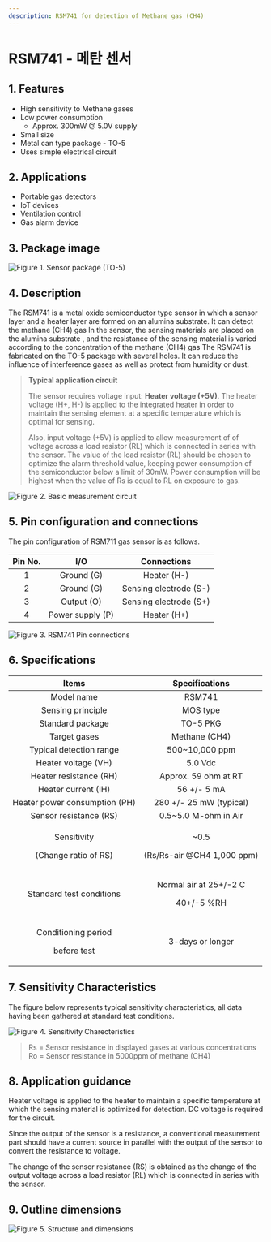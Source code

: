 ```yaml
---
description: RSM741 for detection of Methane gas (CH4)
---
```


# RSM741 - 메탄 센서

## 1. **Features**

* High sensitivity to Methane gases
* Low power consumption
  * Approx. 300mW @ 5.0V supply
* Small size
* Metal can type package - TO-5
* Uses simple electrical circuit

## **2. Applications**

* Portable gas detectors
* IoT devices
* Ventilation control
* Gas alarm device

## 3. Package image

![Figure 1. Sensor package \(TO-5\)](../.gitbook/assets/0.png)

## 4. Description

The RSM741 is a metal oxide semiconductor type sensor in which a sensor layer and a heater layer are formed on an alumina substrate. It can detect the methane \(CH4\) gas In the sensor, the sensing materials are placed on the alumina substrate , and the resistance of the sensing material is varied according to the concentration of the methane \(CH4\) gas The RSM741 is fabricated on the TO-5 package with several holes. It can reduce the influence of interference gases as well as protect from humidity or dust.

> **Typical application circuit**
>
> The sensor requires voltage input: **Heater voltage \(+5V\)**. The heater voltage \(H+, H-\) is applied to the integrated heater in order to maintain the sensing element at a specific temperature which is optimal for sensing.
>
> Also, input voltage \(+5V\) is applied to allow measurement of of voltage across a load resistor \(RL\) which is connected in series with the sensor. The value of the load resistor \(RL\) should be chosen to optimize the alarm threshold value, keeping power consumption of the semiconductor below a limit of 30mW. Power consumption will be highest when the value of Rs is equal to RL on exposure to gas.

![Figure 2. Basic measurement circuit](../.gitbook/assets/1.jpeg)

## 5. Pin configuration and connections

The pin configuration of RSM711 gas sensor is as follows.

| Pin No. | I/O | Connections |
| :---: | :---: | :---: |
| 1 | Ground \(G\) | Heater \(H-\) |
| 2 | Ground \(G\) | Sensing electrode \(S-\) |
| 3 | Output \(O\) | Sensing electrode \(S+\) |
| 4 | Power supply \(P\) | Heater \(H+\) |

![Figure 3. RSM741 Pin connections](../.gitbook/assets/2.jpeg)

## 6. Specifications

<table>
  <thead>
    <tr>
      <th style="text-align:center">Items</th>
      <th style="text-align:center">Specifications</th>
    </tr>
  </thead>
  <tbody>
    <tr>
      <td style="text-align:center">Model name</td>
      <td style="text-align:center">RSM741</td>
    </tr>
    <tr>
      <td style="text-align:center">Sensing principle</td>
      <td style="text-align:center">MOS type</td>
    </tr>
    <tr>
      <td style="text-align:center">Standard package</td>
      <td style="text-align:center">TO-5 PKG</td>
    </tr>
    <tr>
      <td style="text-align:center">Target gases</td>
      <td style="text-align:center">Methane (CH4)</td>
    </tr>
    <tr>
      <td style="text-align:center">Typical detection range</td>
      <td style="text-align:center">500~10,000 ppm</td>
    </tr>
    <tr>
      <td style="text-align:center">Heater voltage (VH)</td>
      <td style="text-align:center">5.0 Vdc</td>
    </tr>
    <tr>
      <td style="text-align:center">Heater resistance (RH)</td>
      <td style="text-align:center">Approx. 59 ohm at RT</td>
    </tr>
    <tr>
      <td style="text-align:center">Heater current (IH)</td>
      <td style="text-align:center">56 +/- 5 mA</td>
    </tr>
    <tr>
      <td style="text-align:center">Heater power consumption (PH)</td>
      <td style="text-align:center">280 +/- 25 mW (typical)</td>
    </tr>
    <tr>
      <td style="text-align:center">Sensor resistance (RS)</td>
      <td style="text-align:center">0.5~5.0 M-ohm in Air</td>
    </tr>
    <tr>
      <td style="text-align:center">
        <p>Sensitivity</p>
        <p>(Change ratio of RS)</p>
      </td>
      <td style="text-align:center">
        <p>~0.5</p>
        <p>(Rs/Rs-air @CH4 1,000 ppm)</p>
      </td>
    </tr>
    <tr>
      <td style="text-align:center">Standard test conditions</td>
      <td style="text-align:center">
        <p>Normal air at 25+/-2 C</p>
        <p>40+/-5 %RH</p>
      </td>
    </tr>
    <tr>
      <td style="text-align:center">
        <p>Conditioning period</p>
        <p>before test</p>
      </td>
      <td style="text-align:center">3-days or longer</td>
    </tr>
  </tbody>
</table>

## 7. Sensitivity Characteristics

The figure below represents typical sensitivity characteristics, all data having been gathered at standard test conditions.

![Figure 4. Sensitivity Charecteristics](../.gitbook/assets/ch4_characteristics.png)

> Rs = Sensor resistance in displayed gases at various concentrations  
> Ro = Sensor resistance in 5000ppm of methane \(CH4\)

## 8. Application guidance

Heater voltage is applied to the heater to maintain a specific temperature at which the sensing material is optimized for detection. DC voltage is required for the circuit. 

Since the output of the sensor is a resistance, a conventional measurement part should have a current source in parallel with the output of the sensor to convert the resistance to voltage. 

The change of the sensor resistance \(RS\) is obtained as the change of the output voltage across a load resistor \(RL\) which is connected in series with the sensor.

## 9. Outline dimensions

![Figure 5. Structure and dimensions](../.gitbook/assets/4.jpeg)



